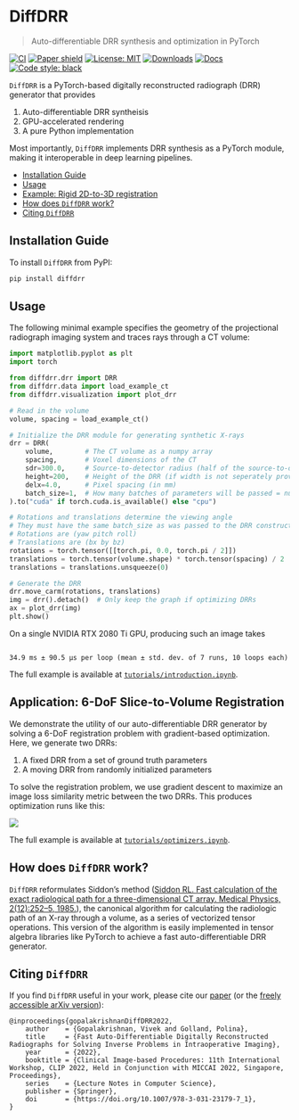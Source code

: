 DiffDRR
================

<!-- WARNING: THIS FILE WAS AUTOGENERATED! DO NOT EDIT! -->

> Auto-differentiable DRR synthesis and optimization in PyTorch

[![CI](https://github.com/eigenvivek/DiffDRR/actions/workflows/test.yaml/badge.svg)](https://github.com/eigenvivek/DiffDRR/actions/workflows/test.yaml)
[![Paper
shield](https://img.shields.io/badge/arXiv-2208.12737-red.svg)](https://arxiv.org/abs/2208.12737)
[![License:
MIT](https://img.shields.io/badge/License-MIT-blue.svg)](LICENSE)
[![Downloads](https://static.pepy.tech/personalized-badge/diffdrr?period=month&units=international_system&left_color=grey&right_color=blue&left_text=downloads.month)](https://pepy.tech/project/diffdrr)
[![Docs](https://img.shields.io/badge/docs-passing-brightgreen.svg)](https://vivekg.dev/DiffDRR/)
[![Code style:
black](https://img.shields.io/badge/Code%20style-black-black.svg)](https://github.com/psf/black)

`DiffDRR` is a PyTorch-based digitally reconstructed radiograph (DRR)
generator that provides

1.  Auto-differentiable DRR syntheisis
2.  GPU-accelerated rendering
3.  A pure Python implementation

Most importantly, `DiffDRR` implements DRR synthesis as a PyTorch
module, making it interoperable in deep learning pipelines.

- [Installation Guide](#installation-guide)
- [Usage](#usage)
- [Example: Rigid 2D-to-3D
  registration](#application-6-dof-slice-to-volume-registration)
- [How does `DiffDRR` work?](#how-does-diffdrr-work)
- [Citing `DiffDRR`](#citing-diffdrr)

## Installation Guide

To install `DiffDRR` from PyPI:

``` zsh
pip install diffdrr
```

## Usage

The following minimal example specifies the geometry of the projectional
radiograph imaging system and traces rays through a CT volume:

``` python
import matplotlib.pyplot as plt
import torch

from diffdrr.drr import DRR
from diffdrr.data import load_example_ct
from diffdrr.visualization import plot_drr

# Read in the volume
volume, spacing = load_example_ct()

# Initialize the DRR module for generating synthetic X-rays
drr = DRR(
    volume,        # The CT volume as a numpy array
    spacing,       # Voxel dimensions of the CT
    sdr=300.0,     # Source-to-detector radius (half of the source-to-detector distance)
    height=200,    # Height of the DRR (if width is not seperately provided, the generated image is square)
    delx=4.0,      # Pixel spacing (in mm)
    batch_size=1,  # How many batches of parameters will be passed = number of DRRs generated each forward pass
).to("cuda" if torch.cuda.is_available() else "cpu")

# Rotations and translations determine the viewing angle
# They must have the same batch_size as was passed to the DRR constructor
# Rotations are (yaw pitch roll)
# Translations are (bx by bz)
rotations = torch.tensor([[torch.pi, 0.0, torch.pi / 2]])
translations = torch.tensor(volume.shape) * torch.tensor(spacing) / 2
translations = translations.unsqueeze(0)

# Generate the DRR
drr.move_carm(rotations, translations)
img = drr().detach()  # Only keep the graph if optimizing DRRs
ax = plot_drr(img)
plt.show()
```

On a single NVIDIA RTX 2080 Ti GPU, producing such an image takes

``` python
```

    34.9 ms ± 90.5 µs per loop (mean ± std. dev. of 7 runs, 10 loops each)

The full example is available at
[`tutorials/introduction.ipynb`](tutorials/introduction.ipynb).

## Application: 6-DoF Slice-to-Volume Registration

We demonstrate the utility of our auto-differentiable DRR generator by
solving a 6-DoF registration problem with gradient-based optimization.
Here, we generate two DRRs:

1.  A fixed DRR from a set of ground truth parameters
2.  A moving DRR from randomly initialized parameters

To solve the registration problem, we use gradient descent to maximize
an image loss similarity metric between the two DRRs. This produces
optimization runs like this:

![](https://cdn.githubraw.com/eigenvivek/DiffDRR/7a6a44aeab58d19cc7a4afabfc5aabab3a494974/experiments/registration/results/momentum_dampen/gifs/converged/649.gif)

The full example is available at
[`tutorials/optimizers.ipynb`](tutorials/optimizers.ipynb).

## How does `DiffDRR` work?

`DiffDRR` reformulates Siddon’s method ([Siddon RL. Fast calculation of
the exact radiological path for a three-dimensional CT array. Medical
Physics, 2(12):252–5, 1985.](https://doi.org/10.1118/1.595715)), the
canonical algorithm for calculating the radiologic path of an X-ray
through a volume, as a series of vectorized tensor operations. This
version of the algorithm is easily implemented in tensor algebra
libraries like PyTorch to achieve a fast auto-differentiable DRR
generator.

## Citing `DiffDRR`

If you find `DiffDRR` useful in your work, please cite our
[paper](https://doi.org/10.1007/978-3-031-23179-7_1) (or the [freely
accessible arXiv version](https://arxiv.org/abs/2208.12737)):

    @inproceedings{gopalakrishnanDiffDRR2022,
        author    = {Gopalakrishnan, Vivek and Golland, Polina},
        title     = {Fast Auto-Differentiable Digitally Reconstructed Radiographs for Solving Inverse Problems in Intraoperative Imaging},
        year      = {2022},
        booktitle = {Clinical Image-based Procedures: 11th International Workshop, CLIP 2022, Held in Conjunction with MICCAI 2022, Singapore, Proceedings},
        series    = {Lecture Notes in Computer Science},
        publisher = {Springer},
        doi       = {https://doi.org/10.1007/978-3-031-23179-7_1},
    }
